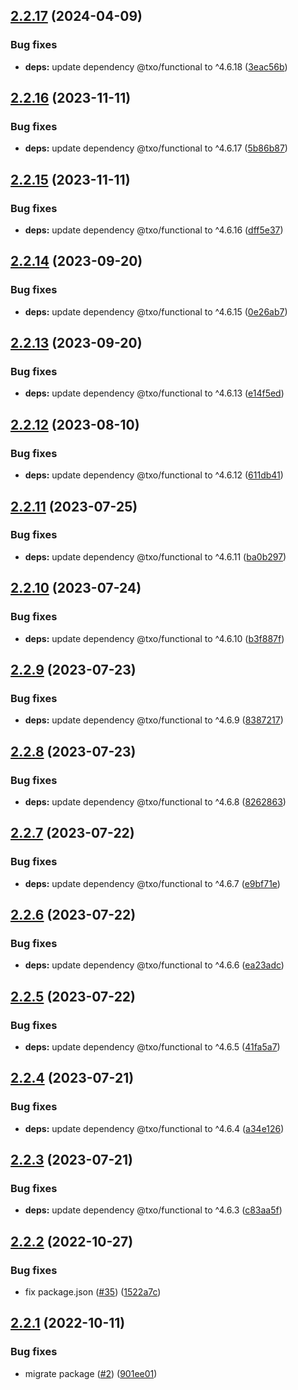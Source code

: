 ## [2.2.17](https://github.com/technology-studio/service-prop/compare/v2.2.16...v2.2.17) (2024-04-09)


### Bug fixes

* **deps:** update dependency @txo/functional to ^4.6.18 ([3eac56b](https://github.com/technology-studio/service-prop/commit/3eac56b06f4529ced70280ebce37d7c39257482e))

## [2.2.16](https://github.com/technology-studio/service-prop/compare/v2.2.15...v2.2.16) (2023-11-11)


### Bug fixes

* **deps:** update dependency @txo/functional to ^4.6.17 ([5b86b87](https://github.com/technology-studio/service-prop/commit/5b86b87bbbda7d0af0bb2bb65842125408aef53c))

## [2.2.15](https://github.com/technology-studio/service-prop/compare/v2.2.14...v2.2.15) (2023-11-11)


### Bug fixes

* **deps:** update dependency @txo/functional to ^4.6.16 ([dff5e37](https://github.com/technology-studio/service-prop/commit/dff5e3716b85c8275db4fb0cc2680a46e4000ebe))

## [2.2.14](https://github.com/technology-studio/service-prop/compare/v2.2.13...v2.2.14) (2023-09-20)


### Bug fixes

* **deps:** update dependency @txo/functional to ^4.6.15 ([0e26ab7](https://github.com/technology-studio/service-prop/commit/0e26ab743e043b0848a0b3cd4813441a5c0529dd))

## [2.2.13](https://github.com/technology-studio/service-prop/compare/v2.2.12...v2.2.13) (2023-09-20)


### Bug fixes

* **deps:** update dependency @txo/functional to ^4.6.13 ([e14f5ed](https://github.com/technology-studio/service-prop/commit/e14f5ed2545a3d06b2b338a676ab99dc1bbaae7b))

## [2.2.12](https://github.com/technology-studio/service-prop/compare/v2.2.11...v2.2.12) (2023-08-10)


### Bug fixes

* **deps:** update dependency @txo/functional to ^4.6.12 ([611db41](https://github.com/technology-studio/service-prop/commit/611db4115f6733e276959d3834537e6b3b9912ca))

## [2.2.11](https://github.com/technology-studio/service-prop/compare/v2.2.10...v2.2.11) (2023-07-25)


### Bug fixes

* **deps:** update dependency @txo/functional to ^4.6.11 ([ba0b297](https://github.com/technology-studio/service-prop/commit/ba0b297c460c87119dfa11cbefad2efb029efd48))

## [2.2.10](https://github.com/technology-studio/service-prop/compare/v2.2.9...v2.2.10) (2023-07-24)


### Bug fixes

* **deps:** update dependency @txo/functional to ^4.6.10 ([b3f887f](https://github.com/technology-studio/service-prop/commit/b3f887f1962a535b980e13d5eaad1fb6b10bd17a))

## [2.2.9](https://github.com/technology-studio/service-prop/compare/v2.2.8...v2.2.9) (2023-07-23)


### Bug fixes

* **deps:** update dependency @txo/functional to ^4.6.9 ([8387217](https://github.com/technology-studio/service-prop/commit/83872170c937850f3f6cf74bd3e1eafe2f348bdc))

## [2.2.8](https://github.com/technology-studio/service-prop/compare/v2.2.7...v2.2.8) (2023-07-23)


### Bug fixes

* **deps:** update dependency @txo/functional to ^4.6.8 ([8262863](https://github.com/technology-studio/service-prop/commit/826286392e08eeef240de86412e7dc006eeb4518))

## [2.2.7](https://github.com/technology-studio/service-prop/compare/v2.2.6...v2.2.7) (2023-07-22)


### Bug fixes

* **deps:** update dependency @txo/functional to ^4.6.7 ([e9bf71e](https://github.com/technology-studio/service-prop/commit/e9bf71ed410e25fe07e9102fa7441e869d889213))

## [2.2.6](https://github.com/technology-studio/service-prop/compare/v2.2.5...v2.2.6) (2023-07-22)


### Bug fixes

* **deps:** update dependency @txo/functional to ^4.6.6 ([ea23adc](https://github.com/technology-studio/service-prop/commit/ea23adc41c49bcb49a36f089a523a23bdfd12e56))

## [2.2.5](https://github.com/technology-studio/service-prop/compare/v2.2.4...v2.2.5) (2023-07-22)


### Bug fixes

* **deps:** update dependency @txo/functional to ^4.6.5 ([41fa5a7](https://github.com/technology-studio/service-prop/commit/41fa5a752529a3f6211e70c1559bd0868f364cc3))

## [2.2.4](https://github.com/technology-studio/service-prop/compare/v2.2.3...v2.2.4) (2023-07-21)


### Bug fixes

* **deps:** update dependency @txo/functional to ^4.6.4 ([a34e126](https://github.com/technology-studio/service-prop/commit/a34e126acda495112e83e6fa6134de9a3eeeb1b2))

## [2.2.3](https://github.com/technology-studio/service-prop/compare/v2.2.2...v2.2.3) (2023-07-21)


### Bug fixes

* **deps:** update dependency @txo/functional to ^4.6.3 ([c83aa5f](https://github.com/technology-studio/service-prop/commit/c83aa5f084ad9dcfcaee68a6929504f9bcdce2a7))

## [2.2.2](https://github.com/technology-studio/service-prop/compare/v2.2.1...v2.2.2) (2022-10-27)


### Bug fixes

* fix package.json ([#35](https://github.com/technology-studio/service-prop/issues/35)) ([1522a7c](https://github.com/technology-studio/service-prop/commit/1522a7cbc9d0c47a7765d79cefeb59ef11e86b3d))

## [2.2.1](https://github.com/technology-studio/service-prop/compare/v2.2.0...v2.2.1) (2022-10-11)


### Bug fixes

* migrate package ([#2](https://github.com/technology-studio/service-prop/issues/2)) ([901ee01](https://github.com/technology-studio/service-prop/commit/901ee0122e7b82d75762bc957351200a17434ab4))
